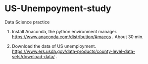 # US-Unempoyment-study
Data Science practice

1. Install Anaconda, the python environment manager. https://www.anaconda.com/distribution/#macos . About 30 min.

2. Download the data of US unemployment. https://www.ers.usda.gov/data-products/county-level-data-sets/download-data/  .

